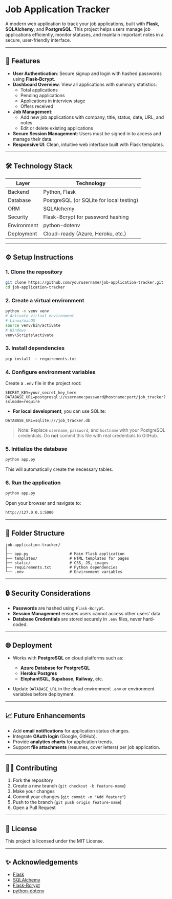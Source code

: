 
# Job Application Tracker

A modern web application to track your job applications, built with **Flask**, **SQLAlchemy**, and **PostgreSQL**. This project helps users manage job applications efficiently, monitor statuses, and maintain important notes in a secure, user-friendly interface.

---

## 🚀 Features

- **User Authentication**: Secure signup and login with hashed passwords using **Flask-Bcrypt**.
- **Dashboard Overview**: View all applications with summary statistics:
  - Total applications
  - Pending applications
  - Applications in interview stage
  - Offers received
- **Job Management**:
  - Add new job applications with company, title, status, date, URL, and notes
  - Edit or delete existing applications
- **Secure Session Management**: Users must be signed in to access and manage their data.
- **Responsive UI**: Clean, intuitive web interface built with Flask templates.

---

## 🛠 Technology Stack

| Layer            | Technology                  |
|-----------------|-----------------------------|
| Backend         | Python, Flask               |
| Database        | PostgreSQL (or SQLite for local testing) |
| ORM             | SQLAlchemy                  |
| Security        | Flask-Bcrypt for password hashing |
| Environment     | python-dotenv               |
| Deployment      | Cloud-ready (Azure, Heroku, etc.) |

---

## ⚙️ Setup Instructions

### 1. Clone the repository

```bash
git clone https://github.com/yourusername/job-application-tracker.git
cd job-application-tracker
````

### 2. Create a virtual environment

```bash
python -m venv venv
# Activate virtual environment
# Linux/macOS
source venv/bin/activate
# Windows
venv\Scripts\activate
```

### 3. Install dependencies

```bash
pip install -r requirements.txt
```

### 4. Configure environment variables

Create a `.env` file in the project root:

```env
SECRET_KEY=your_secret_key_here
DATABASE_URL=postgresql://username:password@hostname:port/job_tracker?sslmode=require
```

* **For local development**, you can use SQLite:

```env
DATABASE_URL=sqlite:///job_tracker.db
```

> Note: Replace `username`, `password`, and `hostname` with your PostgreSQL credentials. Do **not** commit this file with real credentials to GitHub.

### 5. Initialize the database

```bash
python app.py
```

This will automatically create the necessary tables.

### 6. Run the application

```bash
python app.py
```

Open your browser and navigate to:

```
http://127.0.0.1:5000
```

---

## 🧩 Folder Structure

```
job-application-tracker/
│
├── app.py                  # Main Flask application
├── templates/              # HTML templates for pages
├── static/                 # CSS, JS, images
├── requirements.txt        # Python dependencies
└── .env                    # Environment variables
```

---

## 🔒 Security Considerations

* **Passwords** are hashed using `Flask-Bcrypt`.
* **Session Management** ensures users cannot access other users’ data.
* **Database Credentials** are stored securely in `.env` files, never hard-coded.

---

## 🌐 Deployment

* Works with **PostgreSQL** on cloud platforms such as:

  * **Azure Database for PostgreSQL**
  * **Heroku Postgres**
  * **ElephantSQL**, **Supabase**, **Railway**, etc.
* Update `DATABASE_URL` in the cloud environment `.env` or environment variables before deployment.

---

## 📈 Future Enhancements

* Add **email notifications** for application status changes.
* Integrate **OAuth login** (Google, GitHub).
* Provide **analytics charts** for application trends.
* Support **file attachments** (resumes, cover letters) per job application.

---

## 👨‍💻 Contributing

1. Fork the repository
2. Create a new branch (`git checkout -b feature-name`)
3. Make your changes
4. Commit your changes (`git commit -m "Add feature"`)
5. Push to the branch (`git push origin feature-name`)
6. Open a Pull Request

---

## 📄 License

This project is licensed under the MIT License.

---

## ✨ Acknowledgements

* [Flask](https://flask.palletsprojects.com/)
* [SQLAlchemy](https://www.sqlalchemy.org/)
* [Flask-Bcrypt](https://flask-bcrypt.readthedocs.io/)
* [python-dotenv](https://pypi.org/project/python-dotenv/)


